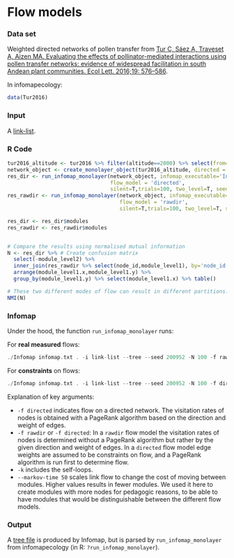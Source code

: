 # Flow models

### Data set
Weighted directed networks of pollen transfer from [Tur C, Sáez A, Traveset A, Aizen MA. Evaluating the effects of pollinator-mediated interactions using pollen transfer networks: evidence of widespread facilitation in south Andean plant communities. Ecol Lett. 2016;19: 576–586](https://onlinelibrary.wiley.com/doi/abs/10.1111/ele.12594).

In infomapecology:
```R
data(Tur2016)
```

### Input
A [link-list](https://www.mapequation.org/infomap/#InputLinkList).

### R Code
```R
tur2016_altitude <- tur2016 %>% filter(altitude==2000) %>% select(from=donor,to=receptor,weight=no.grains)
network_object <- create_monolayer_object(tur2016_altitude, directed = T, bipartite = F)
res_dir <- run_infomap_monolayer(network_object, infomap_executable='Infomap',
                                 flow_model = 'directed',
                                 silent=T,trials=100, two_level=T, seed=200952, ...='-k --markov-time 50')
res_rawdir <- run_infomap_monolayer(network_object, infomap_executable='Infomap',
                                    flow_model = 'rawdir',
                                    silent=T,trials=100, two_level=T, seed=200952, ...= '-k --markov-time 50')

res_dir <- res_dir$modules
res_rawdir <- res_rawdir$modules


# Compare the results using normalised mutual information
N <- res_dir %>% # Create confusion matrix
  select(-module_level2) %>%
  inner_join(res_rawdir %>% select(node_id,module_level1), by='node_id') %>%
  arrange(module_level1.x,module_level1.y) %>%
  group_by(module_level1.y) %>% select(module_level1.x) %>% table()

# These two different modes of flow can result in different partitions.
NMI(N)

```

### Infomap
Under the hood, the function `run_infomap_monolayer` runs:

For **real measured** flows:
```C++
./Infomap infomap.txt . -i link-list --tree --seed 200952 -N 100 -f rawdir --two-level -k --markov-time 50
```

For **constraints** on flows:
```C++
./Infomap infomap.txt . -i link-list --tree --seed 200952 -N 100 -f directed --two-level -k --markov-time 50
```

Explanation of key arguments:
* `-f directed` indicates flow on a directed network. The visitation rates of nodes is obtained with a PageRank algorithm based on the direction and weight of edges.
* `-f rawdir` or `-f directed`: In a `rawdir` flow model the visitation rates of nodes is determined without a PageRank algorithm but rather by the given direction and weight of edges. In a `directed` flow model edge weights are assumed to be constraints on flow, and a PageRank algorithm is run first to determine flow.
* `-k` includes the self-loops.
* `--markov-time 50` scales link flow to change the cost of moving between modules. Higher values results in fewer modules. We used it here to create modules with more nodes for pedagogic reasons, to be able to have modules that would be distinguishable between the different flow models.


### Output
A [tree file](https://www.mapequation.org/infomap/#OutputTree) is produced by Infomap, but is parsed by `run_infomap_monolayer` from infomapecology (in R: `?run_infomap_monolayer`).
